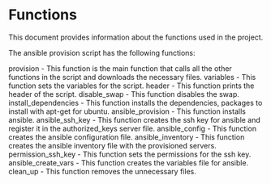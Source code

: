 # Functions

This document provides information about the functions used in the project.

The ansible provision script has the following functions:

provision - This function is the main function that calls all the other functions in the script and downloads the necessary files.
variables - This function sets the variables for the script.
header - This function prints the header of the script.
disable_swap - This function disables the swap.
install_dependencies - This function installs the dependencies, packages to install with apt-get for ubuntu.
ansible_provision - This function installs ansible.
ansible_ssh_key - This function creates the ssh key for ansible and register it in the authorized_keys server file.
ansible_config - This function creates the ansible configuration file.
ansible_inventory - This function creates the ansible inventory file with the provisioned servers.
permission_ssh_key - This function sets the permissions for the ssh key.
ansible_create_vars - This function creates the variables file for ansible.
clean_up - This function removes the unnecessary files.
